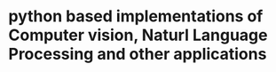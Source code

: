 # python based implementations of Computer vision, Naturl Language Processing and other applications
